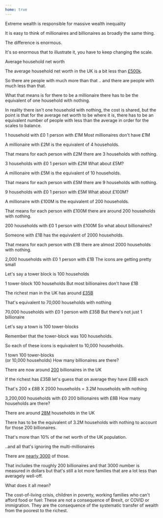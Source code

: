 ```yaml
---
home: true
---
```


<v-card class="my-5">
<v-card-title>Extreme wealth is responsible for massive wealth inequality</v-card-title>
<v-card-text>
<p>It is easy to think of millionaires and billionaires as broadly the same thing.</p>
<p>The difference is enormous.</p>
<p>It's so enormous that to illustrate it, you have to keep changing the scale.</p>
</v-card-text>
</v-card>
<v-spacer/>
<v-card class="my-5">
<v-card-title>Average household net worth</v-card-title>
<v-card-text>
<p>The average household net worth in the UK is a bit less than <a href="https://www.ons.gov.uk/economy/nationalaccounts/uksectoraccounts/bulletins/nationalbalancesheet/1995to2021#:~:text=In%202021%2C%20the%20average%20UK,%25%20and%2029.7%25%2C%20respectively.">£500k</a>.</p>
<p>So there are people with much more than that .. and there are people with much less than that.</p>
<p>What that means is for there to be a millionaire there has to be the equivalent of one household with nothing.</p>
<p>In reality there isn't one household with nothing, the cost is shared, but the point is that for 
the average net worth to be where it is, there has to be an equivalent number of people with less 
than the average in order for the scales to balance.</p>
<v-row class="mt-5">
<v-col :cols="6" :style="{textAlign:'center'}"><span class="text-h2">1 household with £0</span></v-col>
<v-col :cols="6" :style="{textAlign:'center'}"><span class="text-h2">1 person with £1M</span></v-col>
<v-col :cols="6"><households icon="mdi-human-male-male-child" :size="150" :width="1" :height="1"/></v-col>
<v-col :cols="6"><households icon="mdi-account-cash" :size="150" :width="1" :height="1"/></v-col>
<v-col :cols="12"><see-saw/></v-col>
</v-row>
</v-card-text>
</v-card>

<v-card class="my-5">
<v-card-title>Most millionaires don't have £1M</v-card-title>
<v-card-text>
<p>A millionaire with £2M is the equivalent of 4 households.</p>
<p>That means for each person with £2M there are 3 households with nothing.</p>
<v-row class="mt-5">
<v-col :cols="6" :style="{textAlign:'center'}"><span class="text-h2">3 households with £0</span></v-col>
<v-col :cols="6" :style="{textAlign:'center'}"><span class="text-h2">1 person with £2M</span></v-col>
<v-col :cols="6"><households icon="mdi-human-male-male-child" :size="100" :width="3" :height="1"/></v-col>
<v-col :cols="6"><households icon="mdi-account-cash" :size="100" :width="1" :height="1"/></v-col>
<v-col :cols="12"><see-saw/></v-col>
</v-row>
</v-card-text>
</v-card>

<v-card class="my-5">
<v-card-title>What about £5M?</v-card-title>
<v-card-text>
<p>A millionaire with £5M is the equivalent of 10 households.</p>
<p>That means for each person with £5M there are 9 households with nothing.</p>
<v-row class="mt-5">
<v-col :cols="6" :style="{textAlign:'center'}"><span class="text-h2">9 households with £0</span></v-col>
<v-col :cols="6" :style="{textAlign:'center'}"><span class="text-h2">1 person with £5M</span></v-col>
<v-col :cols="6"><households icon="mdi-human-male-male-child" :size="50" :width="3" :height="3"/></v-col>
<v-col :cols="6"><households icon="mdi-account-cash" :size="150" :width="1" :height="1"/></v-col>
<v-col :cols="12"><see-saw/></v-col>
</v-row>
</v-card-text>
</v-card>

<v-card class="my-5">
<v-card-title>What about £100M?</v-card-title>
<v-card-text>
<p>A millionaire with £100M is the equivalent of 200 households.</p>
<p>That means for each person with £100M there are around 200 households with nothing.</p>
<v-row class="mt-5">
<v-col :cols="6" :style="{textAlign:'center'}"><span class="text-h2">200 households with £0</span></v-col>
<v-col :cols="6" :style="{textAlign:'center'}"><span class="text-h2">1 person with £100M</span></v-col>
<v-col :cols="6"><households icon="mdi-human-male-male-child" :size="20" :width="20" :height="10"/></v-col>
<v-col :cols="6"><households icon="mdi-account-cash" :size="200" :width="1" :height="1"/></v-col>
<v-col :cols="12"><see-saw :shift-right="1"/></v-col>
</v-row>
</v-card-text>
</v-card>

<v-card class="my-5">
<v-card-title>So what about billionaires?</v-card-title>
<v-card-text>
<p>Someone with £1B has the equivalent of 2000 households.</p>
<p>That means for each person with £1B there are almost 2000 households with nothing.</p>
<v-row class="mt-5">
<v-col :cols="8" :style="{textAlign:'center'}"><span class="text-h2">2,000 households with £0</span></v-col>
<v-col :cols="4" :style="{textAlign:'center'}"><span class="text-h2">1 person with £1B</span></v-col>
<v-col :cols="8"><households icon="mdi-human-male-male-child" :size="10" :width="50" :height="40"/></v-col>
<v-col :cols="4"><households icon="mdi-account-cash" :size="200" :width="1" :height="1"/></v-col>
<v-col :cols="12"><see-saw :shift-right="4"/></v-col>
</v-row>
</v-card-text>
</v-card>

<v-card class="my-5">
<v-card-title>The icons are getting pretty small</v-card-title>
<v-card-text>
<p>Let's say a tower block is 100 households</p>
<v-row class="mt-5">
<v-col :cols="6" :style="{textAlign:'center'}"><span class="text-h2">1 tower-block</span></v-col>
<v-col :cols="6" :style="{textAlign:'center'}"><span class="text-h2">100 households</span></v-col>
<v-col :cols="6"><households icon="mdi-office-building" :size="250" :width="1" :height="1"/></v-col>
<v-col :cols="6"><households icon="mdi-human-male-male-child" :size="20" :width="10" :height="10"/></v-col>
<v-col :cols="12"><see-saw/></v-col>
</v-row>
</v-card-text>
</v-card>

<v-card class="my-5">
<v-card-title>But most billionaires don't have £1B</v-card-title>
<v-card-text>
<p>The richest man in the UK has around <a href="https://www.thetimes.co.uk/sunday-times-rich-list">£35B</a></p>
<p>That's equivalent to 70,000 households with nothing</p>
<v-row>
<v-col :cols="8" :style="{textAlign:'center'}"><span class="text-h2">70,000 households with £0</span></v-col>
<v-col :cols="4" :style="{textAlign:'center'}"><span class="text-h2">1 person with £35B</span></v-col>
<v-col :cols="8"><households icon="mdi-office-building" :size="12" :width="35" :height="20"/></v-col>
<v-col :cols="4"><households icon="mdi-account-cash" :size="200" :width="1" :height="1"/></v-col>
<v-col :cols="12"><see-saw :shift-right="3"/></v-col>
</v-row>
</v-card-text>
</v-card>

<v-card class="my-5">
<v-card-title>But there's not just 1 billionaire</v-card-title>
<v-card-text>
<p>Let's say a town is 100 tower-blocks</p>
<p>Remember that the tower-block was 100 households.</p>
<p>So each of these icons is equivalent to 10,000 households.</p>
<v-row class="mt-5">
<v-col :cols="6" :style="{textAlign:'center'}"><span class="text-h2">1 town</span></v-col>
<v-col :cols="6" :style="{textAlign:'center'}"><span class="text-h2">100 tower-blocks<br/>(or 10,000 households)</span></v-col>
<v-col :cols="6"><households icon="mdi-home-city" :size="250" :width="1" :height="1"/></v-col>
<v-col :cols="6"><households icon="mdi-office-building" :size="20" :width="10" :height="10"/></v-col>
<v-col :cols="12"><see-saw/></v-col>
</v-row>
</v-card-text>
</v-card>

<v-card class="mt-5">
<v-card-title>How many billionaires are there?</v-card-title>
<v-card-text>
<p>There are now around <a href="https://www.standard.co.uk/business/money/rich-list-2023-who-are-the-wealthiest-people-in-the-uk-b1082242.html#:~:text=There%20were%20a%20record%20171,the%20Sunday%20Times%20Rich%20List.&text=The%20billionaire%20Hinduja%20family%20has,more%20than%20%C2%A36%20billion.">200</a> billionaires in the UK</p>
<p>If the richest has £35B let's guess that on average they have £8B each</p>
<p>That's 200 x £8B X 2000 households = 3.2M households with nothing</p> 
<v-row class="mt-5">
<v-col :cols="6" :style="{textAlign:'center'}"><span class="text-h2">3,200,000 households with £0</span></v-col>
<v-col :cols="6" :style="{textAlign:'center'}"><span class="text-h2">200 billionaires with £8B</span></v-col>
<v-col :cols="6"><households icon="mdi-home-city" :size="20" :width="16" :height="20"/></v-col>
<v-col :cols="6"><households icon="mdi-account-cash" :size="20" :width="10" :height="20"/></v-col>
<v-col :cols="12"><see-saw/></v-col>
</v-row>
</v-card-text>
</v-card>

<v-card class="my-5">
<v-card-title>How many households are there?</v-card-title>
<v-card-text>
<p>There are around <a href="https://www.ons.gov.uk/peoplepopulationandcommunity/birthsdeathsandmarriages/families/bulletins/familiesandhouseholds/2022#:~:text=Households-,There%20were%20an%20estimated%2028.2%20million%20households%20in%20the%20UK,2012%20(26.6%20million%20households).">28M</a> households in the UK</p>
<p>There has to be the equivalent of 3.2M households with nothing to 
account for those 200 billionaires.</p>
<p>That's more than 10% of the net worth of the UK population.</p>
</v-card-text>
</v-card>

<v-card class="my-5">
<v-card-title>..and all that's ignoring the multi-millionaires</v-card-title>
<v-card-text>
<p>There are <a href="https://www.statista.com/statistics/434012/population-of-dollar-millionaires-in-the-united-kingdom-uk/#:~:text=In%202021%2C%20there%20were%20estimated,2%2C584%20in%20the%20previous%20year.">nearly 3000</a> of those.</p>
<p>That includes the roughly 200 billionaires and that 3000 number is measured in dollars but that's
still a lot more families that are a lot less than averagely well-off.</p>
</v-card-text>
</v-card>

<v-card class="my-5">
<v-card-title>What does it all mean?</v-card-title>
<v-card-text>
<p>The cost-of-living crisis, children in poverty, working families who can't afford 
food or fuel: These are not a consequence of Brexit, or COVID or immigration. 
They are the consequence of the systematic transfer of wealth from the poorest to 
the richest.</p>
</v-card-text>
</v-card>
